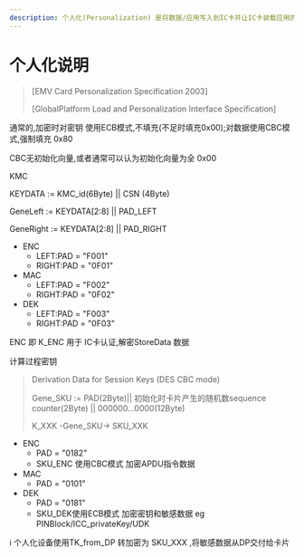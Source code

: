 ```yaml
---
description: 个人化(Personalization) 是将数据/应用写入到IC卡并让IC卡装载应用的过程
---
```


# 个人化说明

> \[EMV Card Personalization Specification 2003\]
>
> \[GlobalPlatform Load and Personalization Interface Specification\]

通常的,加密时对密钥 使用ECB模式,不填充\(不足时填充0x00\);对数据使用CBC模式,强制填充 0x80

CBC无初始化向量,或者通常可以认为初始化向量为全 0x00

KMC  



KEYDATA := KMC\_id\(6Byte\) \|\| CSN \(4Byte\)

GeneLeft := KEYDATA\[2:8\] \|\| PAD\_LEFT

GeneRight := KEYDATA\[2:8\] \|\| PAD\_RIGHT

* ENC
  * LEFT:PAD = "F001"
  * RIGHT:PAD = "0F01"
* MAC
  * LEFT:PAD = "F002"
  * RIGHT:PAD = "0F02"
* DEK
  * LEFT:PAD = "F003"
  * RIGHT:PAD = "0F03" 

ENC 即 K\_ENC 用于 IC卡认证,解密StoreData 数据

计算过程密钥

> Derivation Data for Session Keys  \(DES CBC mode\)
>
> Gene\_SKU := PAD\(2Byte\)\|\|  初始化时卡片产生的随机数sequence counter\(2Byte\) \|\| 000000...0000\(12Byte\)
>
> K\_XXK  -Gene\_SKU-&gt; SKU\_XXK

* ENC
  * PAD = "0182"
  * SKU\_ENC 使用CBC模式 加密APDU指令数据
* MAC
  * PAD = "0101"
* DEK
  * PAD = "0181"
  * SKU\_DEK使用ECB模式 加密密钥和敏感数据 eg PINBlock/ICC\_privateKey/UDK

ℹ 个人化设备使用TK\_from\_DP 转加密为 SKU\_XXX ,将敏感数据从DP交付给卡片

